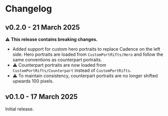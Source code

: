 # Changelog

## v0.2.0 - 21 March 2025
⚠️ **This release contains breaking changes.**
- Added support for custom hero portraits to replace Cadence on the left side. Hero portraits are loaded from `CustomPortRifts/Hero` and follow the same conventions as counterpart portraits.
- ⚠️ Counterpart portraits are now loaded from `CustomPortRifts/Counterpart` instead of `CustomPortRifts`.
- ⚠️ To maintain consistency, counterpart portraits are no longer shifted upwards 100 pixels.

## v0.1.0 - 17 March 2025
Initial release.
